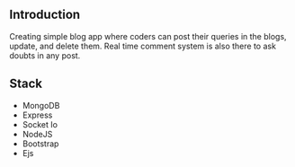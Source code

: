 ## Introduction
Creating simple blog app where coders can post their queries in the blogs, update, and delete them. Real time comment system is also there to ask doubts in any post.

## Stack
- MongoDB
- Express
- Socket Io 
- NodeJS
- Bootstrap
- Ejs
